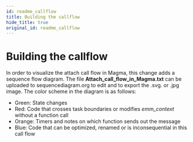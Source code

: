```yaml
---
id: readme_callflow
title: Building the callflow
hide_title: true
original_id: readme_callflow
---
```

# Building the callflow
In order to visualize the attach call flow in Magma, this change adds a sequence
flow diagram. The file **Attach_call_flow_in_Magma.txt** can be uploaded to
sequencediagram.org to edit and to export the .svg. or .jpg image. The color
scheme in the diagram is as follows:

  * Green: State changes
  * Red: Code that crosses task boundaries or modifies *emm_context* without a function call
  * Orange: Timers and notes on which function sends out the message
  * Blue: Code that can be optimized, renamed or is inconsequential in this call flow
